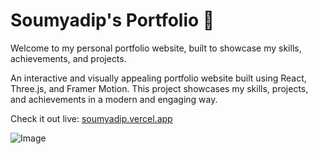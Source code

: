 # Soumyadip's Portfolio 🚀

Welcome to my personal portfolio website, built to showcase my skills, achievements, and projects.  

An interactive and visually appealing portfolio website built using React, Three.js, and Framer Motion. This project showcases my skills, projects, and achievements in a modern and engaging way.

Check it out live: [soumyadip.vercel.app](https://soumyadip.vercel.app)


![Image](https://github.com/user-attachments/assets/61390433-dfb1-4ee9-9b23-8c1dd120ae47)
